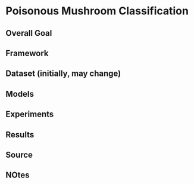 # Poisonous Mushroom Classification


## Overall Goal

## Framework

## Dataset (initially, may change)

## Models

## Experiments

## Results

## Source

## NOtes
